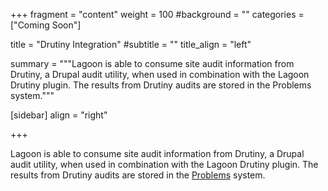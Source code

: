 +++
fragment = "content"
weight = 100
#background = ""
categories = ["Coming Soon"]

title = "Drutiny Integration"
#subtitle = ""
title_align = "left"

summary = """Lagoon is able to consume site audit information from Drutiny, a Drupal audit utility, when used in combination with the Lagoon Drutiny plugin. The results from Drutiny audits are stored in the Problems system."""

[sidebar]
  align = "right"

+++

Lagoon is able to consume site audit information from Drutiny, a Drupal audit utility, when used in combination with the Lagoon Drutiny plugin. The results from Drutiny audits are stored in the [Problems](../problems) system.
